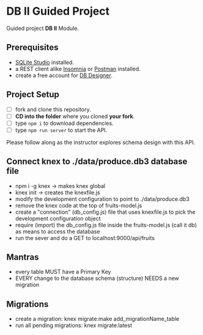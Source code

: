 # DB II Guided Project

Guided project **DB II** Module.

## Prerequisites

- [SQLite Studio](https://sqlitestudio.pl/index.rvt?act=download) installed.
- a REST client alike [Insomnia](https://insomnia.rest/download/) or [Postman](https://www.getpostman.com/downloads/) installed.
- create a free account for [DB Designer](https://dbdesigner.net).

## Project Setup

- [ ] fork and clone this repository.
- [ ] **CD into the folder** where you cloned **your fork**.
- [ ] type `npm i` to download dependencies.
- [ ] type `npm run server` to start the API.

Please follow along as the instructor explores schema design with this API.

## Connect knex to ./data/produce.db3 database file
- npm i -g knex -> makes knex global
- knex init -> creates the knexfile.js
- modify the development configuration to point to ./data/produce.db3
- remove the knex code at the top of fruits-model.js
- create a "connection" (db_config.js) file that uses knexfile.js to pick the development configuration object
- require (import) the db_config.js file inside the fruits-model.js (call it db) as means to access the database
- run the sever and do a GET to localhost:9000/api/fruits

## Mantras
- every table MUST have a Primary Key
- EVERY change to the database schema (structure) NEEDS a new migration

## Migrations
- create a migration: knex migrate:make add_migrationName_table
- run all pending migrations: knex migrate:latest
